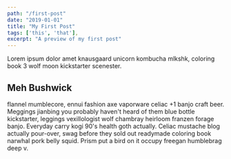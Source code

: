 ```yaml
---
path: "/first-post"
date: "2019-01-01"
title: "My First Post"
tags: ['this', 'that'],
excerpt: "A preview of my first post"
---
```


Lorem ipsum dolor amet knausgaard unicorn kombucha mlkshk, coloring book 3 wolf moon kickstarter scenester.

## Meh Bushwick

flannel mumblecore, ennui fashion axe vaporware celiac +1 banjo craft beer. Meggings jianbing you probably haven't heard of them blue bottle kickstarter, leggings vexillologist wolf chambray heirloom franzen forage banjo. Everyday carry kogi 90's health goth actually. Celiac mustache blog actually pour-over, swag before they sold out readymade coloring book narwhal pork belly squid. Prism put a bird on it occupy freegan humblebrag deep v.
